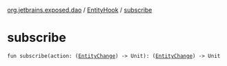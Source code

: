 [org.jetbrains.exposed.dao](../index.md) / [EntityHook](index.md) / [subscribe](.)

# subscribe

`fun subscribe(action: (`[`EntityChange`](../-entity-change/index.md)`) -> Unit): (`[`EntityChange`](../-entity-change/index.md)`) -> Unit`
